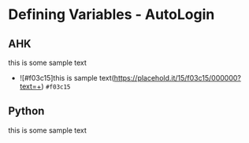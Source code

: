 # Defining Variables - AutoLogin


## AHK
this is some sample text
- ![#f03c15]this is sample text(https://placehold.it/15/f03c15/000000?text=+) `#f03c15`


## Python
this is some sample text
